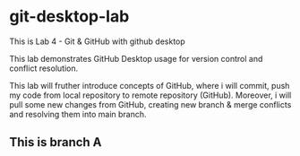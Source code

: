 # git-desktop-lab
This is Lab 4 - Git & GitHub with github desktop


This lab demonstrates GitHub Desktop usage for version control and conflict resolution.

This lab will fruther introduce concepts of GitHub,  where i will commit, push my code from local repository to remote repository (GitHub). Moreover, i will pull some new changes from GitHub, creating new branch & merge conflicts and resolving them into main branch.

## This is branch A